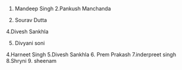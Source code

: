 
1. Mandeep Singh
2.Pankush Manchanda

3. Sourav Dutta

4.Divesh Sankhla

5. Divyani soni


4.Harneet Singh
5.Divesh Sankhla
6. Prem Prakash
7.inderpreet singh
8.Shryni
9. sheenam